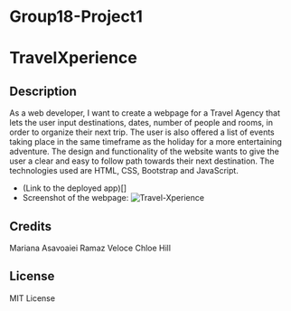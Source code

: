 
# Group18-Project1
# TravelXperience

## Description
As a web developer, I want to create a webpage for a Travel Agency that lets the user input destinations, dates, number of people and rooms, in order to organize their next trip. 
The user is also offered a list of events taking place in the same timeframe as the holiday for a more entertaining adventure.
The design and functionality of the website wants to give the user a clear and easy to follow path towards their next destination.
The technologies used are HTML, CSS, Bootstrap and JavaScript.
* (Link to the deployed app)[]
* Screenshot of the webpage: ![Travel-Xperience ](https://user-images.githubusercontent.com/116603793/218188612-a7b656b6-a31e-4878-bc1e-e155b2c41a5b.png)



## Credits
Mariana Asavoaiei
Ramaz Veloce
Chloe Hill

## License
MIT License

